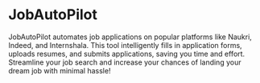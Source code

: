 # JobAutoPilot
JobAutoPilot automates job applications on popular platforms like Naukri, Indeed, and Internshala. This tool intelligently fills in application forms, uploads resumes, and submits applications, saving you time and effort. Streamline your job search and increase your chances of landing your dream job with minimal hassle!
